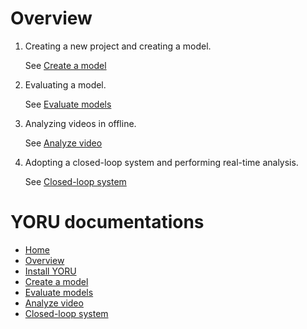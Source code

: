 # Overview
1. Creating a new project and creating a model.

    See [Create a model](training.md)

2. Evaluating a model.

    See [Evaluate models](evaluation.md)

3. Analyzing videos in offline.

    See [Analyze video](analysis.md)

4. Adopting a closed-loop system and performing real-time analysis.

    See [Closed-loop system](closed-loop.md)

# YORU documentations
- [Home](../README.md)
- [Overview](overview.md)
- [Install YORU](install.md)
- [Create a model](training.md)
- [Evaluate models](evaluation.md)
- [Analyze video](analysis.md)
- [Closed-loop system](closed-loop.md)
